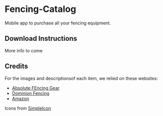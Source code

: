 # Fencing-Catalog
Mobile app to purchase all your fencing equipment.

## Download Instructions

More info to come

## Credits

For the images and descriptionsof each item, we relied on these websites:

- [Absolute FEncing Gear](https://www.absolutefencinggear.com/)
- [Dominion Fencing](http://www.dominionfencing.org/gear.html)
- [Amazon](http://www.amazon.com)

Icons from [SimpleIcon](http://simpleicon.com/)
